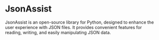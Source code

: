 # JsonAssist
JsonAssist is an open-source library for Python, designed to enhance the user experience with JSON files. It provides convenient features for reading, writing, and easily manipulating JSON data.
